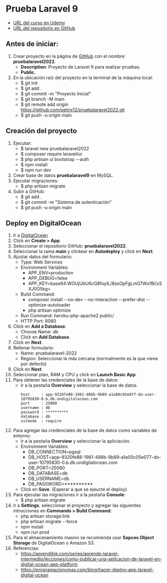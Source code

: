 # Prueba Laravel 9
+ [URL del curso en Udemy](#)
+ [URL del repositorio en GitHub](https://github.com/petrix12/pruebalaravel2022.git)


## Antes de iniciar:
1. Crear proyecto en la página de [GitHub](https://github.com) con el nombre: **pruebalaravel2022**.
    + **Description**: Proyecto de Laravel 9 para realizar pruebas.
    + **Public**.
2. En la ubicación raíz del proyecto en la terminal de la máquina local:
    + $ git init
    + $ git add .
    + $ git commit -m "Proyecto Inicial"
    + $ git branch -M main
    + $ git remote add origin https://github.com/petrix12/pruebalaravel2022.git
    + $ git push -u origin main


## Creación del proyecto
1. Ejecutar:
    + $ laravel new pruebalaravel2022
    + $ composer require laravel/ui
    + $ php artisan ui bootstrap --auth
    + $ npm install
    + $ npm run dev
2. Crear base de datos **pruebalaravel9** en MySQL.
3. Ejecutar migraciones:
    + $ php artisan migrate
4. Subir a GitHub:
    + $ git add .
    + $ git commit -m "Sistema de autenticación"
    + $ git push -u origin main


## Deploy en DigitalOcean
1. Ir a [DigitalOcean](https://cloud.digitalocean.com/login)
2. Click en **Create > App**.
3. Seleccionar el repositorio GitHub: **pruebalaravel2022**.
4. Seleccionar la rama **main** y clickear en **Autodeploy** y click en **Next**.
5. Ajustar datos del formulario:
    + Type: Web Services
    + Environment Variables:
        + APP_ENV=production
        + APP_DEBUG=false
        + APP_KEY=base64:WOUjUbU6cQ8foyIL/8ssOpFgLmG7WxfBi/xSXJ0O5kg=
    + Build Command: 
        + composer install --no-dev --no-interaction --prefer-dist --optimize-autoloader
        + php artisan optimize
    + Run Command: heroku-php-apache2 public/
    + HTTP Port: 8080
6. Click en **Add a Database**.
    + Choose Name: db
    + Click en **Add Database**.
7. Click en **Next**.
8. Rellenar formulario:
    + Name: pruebalaravel-2022
    + Region: Seleccionar la más cercana (normalmente es la que viene por defecto)
9. Click en **Next**.
10. Seleccionar plan, RAM y CPU y click en **Launch Basic App**.
11. Para obtener las credenciales de la base de datos:
    + Ir a la pestaña **Overview** y seleccionar la base de datos.
        ```
        host     : app-9320fe88-1981-488b-9b89-a1a00c05e077-do-user-10795830-0.b.db.ondigitalocean.com
        port     : 25060
        username : db
        password : **********
        database : db
        sslmode  : require
        ```
12. Para agregar las credenciales de la base de datos como variables de entorno:
    + Ir a la pestaña **Overview** y seleccionar la apliciación.
    + Environment Variables:
        + DB_CONNECTION=pgsql
        + DB_HOST=app-9320fe88-1981-488b-9b89-a1a00c05e077-do-user-10795830-0.b.db.ondigitalocean.com
        + DB_PORT=25060
        + DB_DATABASE=db
        + DB_USERNAME=db
        + DB_PASSWORD=**********
    + Click en **Save**. (Esperar a que se ejeucte el deploy)
13. Para ejecutar las migraciones ir a la pestaña **Console**:
    + $ php artisan migrate
14. Ir a **Settings**, seleccionar el proyecto y agregar las siguientes intrucciones en **Commands > Build Command**:
    + php artisan storage:link
    + php artisan migrate --force
    + npm install
    + npm run prod
15. Para el almacenamiento masivo se recomienda usar **Sapces Object Storage** de DigitalOcean o Amazon S3.
15. Referencias:
    + https://aprendible.com/series/aprende-laravel-intermedio/lecciones/como-publicar-una-aplicacion-de-laravel-en-digital-ocean-app-platform
    + https://programacionymas.com/blog/hacer-deploy-app-laravel-digital-ocean



